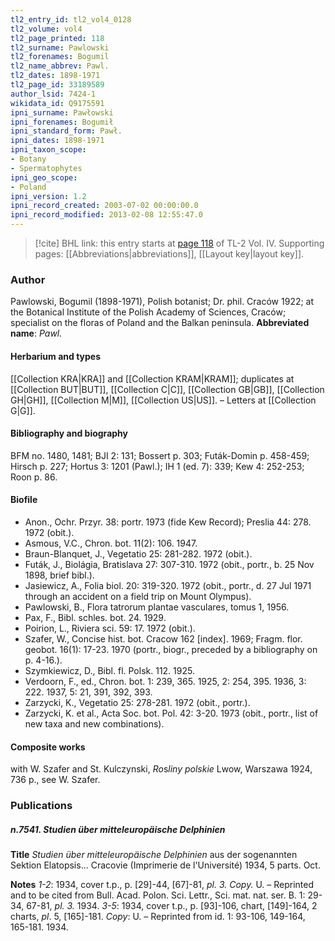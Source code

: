 ```yaml
---
tl2_entry_id: tl2_vol4_0128
tl2_volume: vol4
tl2_page_printed: 118
tl2_surname: Pawlowski
tl2_forenames: Bogumil
tl2_name_abbrev: Pawl.
tl2_dates: 1898-1971
tl2_page_id: 33189589
author_lsid: 7424-1
wikidata_id: Q9175591
ipni_surname: Pawłowski
ipni_forenames: Bogumił
ipni_standard_form: Pawł.
ipni_dates: 1898-1971
ipni_taxon_scope: 
- Botany
- Spermatophytes
ipni_geo_scope: 
- Poland
ipni_version: 1.2
ipni_record_created: 2003-07-02 00:00:00.0
ipni_record_modified: 2013-02-08 12:55:47.0
---
```



> [!cite] BHL link: this entry starts at [page 118](https://www.biodiversitylibrary.org/page/33189589) of TL-2 Vol. IV.
> Supporting pages: [[Abbreviations|abbreviations]], [[Layout key|layout key]].

### Author

Pawlowski, Bogumil (1898-1971), Polish botanist; Dr. phil. Craców 1922; at the Botanical Institute of the Polish Academy of Sciences, Craców; specialist on the floras of Poland and the Balkan peninsula. 
**Abbreviated name**: *Pawl.*

#### Herbarium and types

[[Collection KRA|KRA]] and [[Collection KRAM|KRAM]]; duplicates at [[Collection BUT|BUT]], [[Collection C|C]], [[Collection GB|GB]], [[Collection GH|GH]], [[Collection M|M]], [[Collection US|US]]. – Letters at [[Collection G|G]].

#### Bibliography and biography

BFM no. 1480, 1481; BJI 2: 131; Bossert p. 303; Futák-Domin p. 458-459; Hirsch p. 227; Hortus 3: 1201 (Pawl.); IH 1 (ed. 7): 339; Kew 4: 252-253; Roon p. 86.

#### Biofile

- Anon., Ochr. Przyr. 38: portr. 1973 (fide Kew Record); Preslia 44: 278. 1972 (obit.).
- Asmous, V.C., Chron. bot. 11(2): 106. 1947.
- Braun-Blanquet, J., Vegetatio 25: 281-282. 1972 (obit.).
- Futák, J., Biolágia, Bratislava 27: 307-310. 1972 (obit., portr., b. 25 Nov 1898, brief bibl.).
- Jasiewicz, A., Folia biol. 20: 319-320. 1972 (obit., portr., d. 27 Jul 1971 through an accident on a field trip on Mount Olympus).
- Pawlowski, B., Flora tatrorum plantae vasculares, tomus 1, 1956.
- Pax, F., Bibl. schles. bot. 24. 1929.
- Poirion, L., Riviera sci. 59: 17. 1972 (obit.).
- Szafer, W., Concise hist. bot. Cracow 162 \[index\]. 1969; Fragm. flor. geobot. 16(1): 17-23. 1970 (portr., biogr., preceded by a bibliography on p. 4-16.).
- Szymkiewicz, D., Bibl. fl. Polsk. 112. 1925.
- Verdoorn, F., ed., Chron. bot. 1: 239, 365. 1925, 2: 254, 395. 1936, 3: 222. 1937, 5: 21, 391, 392, 393.
- Zarzycki, K., Vegetatio 25: 278-281. 1972 (obit., portr.).
- Zarzycki, K. et al., Acta Soc. bot. Pol. 42: 3-20. 1973 (obit., portr., list of new taxa and new combinations).

#### Composite works

with W. Szafer and St. Kulczynski, *Ro*s*liny polskie* Lwow, Warszawa 1924, 736 p., see W. Szafer.

### Publications

##### n.7541. Studien über mitteleuropäische Delphinien

**Title**
*Studien über mitteleuropäische Delphinien* aus der sogenannten Sektion Elatopsis... Cracovie (Imprimerie de l'Université) 1934, 5 parts. Oct.

**Notes**
*1-2*: 1934, cover t.p., p. \[29\]-44, \[67\]-81, *pl. 3. Copy.* U. – Reprinted and to be cited from Bull. Acad. Polon. Sci. Lettr., Sci. mat. nat. ser. B. 1: 29-34, 67-81, *pl. 3.* 1934.
*3-5*: 1934, cover t.p., p. \[93\]-106, chart, \[149\]-164, 2 charts, *pl*. 5, \[165\]-181. *Copy*: U. – Reprinted from id. 1: 93-106, 149-164, 165-181. 1934.

